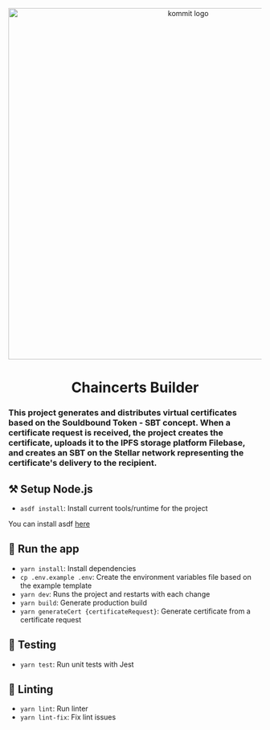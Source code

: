 <p align="center">
  <a href="https://kommit.co">
    <img src="https://user-images.githubusercontent.com/84339390/219978514-ed0cc873-a9d5-4007-922d-ba6ead5c9206.png" width="700px" alt="kommit logo"/>
  </a>
</p>

<h1 align="center">
  Chaincerts Builder
</h1>

### This project generates and distributes virtual certificates based on the Souldbound Token - SBT concept. When a certificate request is received, the project creates the certificate, uploads it to the IPFS storage platform Filebase, and creates an SBT on the Stellar network representing the certificate's delivery to the recipient.

## ⚒️ Setup Node.js

- `asdf install`: Install current tools/runtime for the project

You can install asdf [here](https://asdf-vm.com/guide/getting-started.html)


## 🚀 Run the app

- `yarn install`: Install dependencies
- `cp .env.example .env`: Create the environment variables file based on the example template
- `yarn dev`: Runs the project and restarts with each change
- `yarn build`: Generate production build
- `yarn generateCert {certificateRequest}`: Generate certificate from a certificate request

## 🧪 Testing

- `yarn test`: Run unit tests with Jest

## 🔦 Linting

- `yarn lint`: Run linter
- `yarn lint-fix`: Fix lint issues
